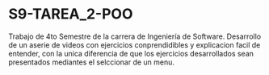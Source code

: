 # S9-TAREA_2-POO
Trabajo de 4to Semestre de la carrera de Ingeniería de Software.
Desarrollo de un aserie de videos con ejercicios conprendidibles y explicacion facil de entender, con la unica diferencia
de que los ejercicios desarrollados sean presentados mediantes el selccionar de un menu.
